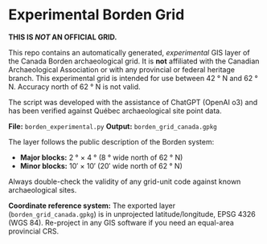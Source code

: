 # Experimental Borden Grid

**THIS IS *NOT* AN OFFICIAL GRID.**

This repo contains an automatically generated, *experimental* GIS layer of the Canada Borden archaeological grid. It is **not** affiliated with the Canadian Archaeological Association or with any provincial or federal heritage branch. This experimental grid is intended for use between 42 ° N and 62 ° N. Accuracy north of 62 ° N is not valid.

The script was developed with the assistance of ChatGPT (OpenAI o3) and has been verified against Québec archaeological site point data.

**File:** `borden_experimental.py`
**Output:** `borden_grid_canada.gpkg`

The layer follows the public description of the Borden system:

- **Major blocks:** 2 ° × 4 ° (8 ° wide north of 62 ° N)  
- **Minor blocks:** 10′ × 10′ (20′ wide north of 62 ° N)

Always double-check the validity of any grid-unit code against known archaeological sites.

**Coordinate reference system:** The exported layer (`borden_grid_canada.gpkg`) is in unprojected latitude/longitude, EPSG 4326 (WGS 84). Re-project in any GIS software if you need an equal-area provincial CRS.
